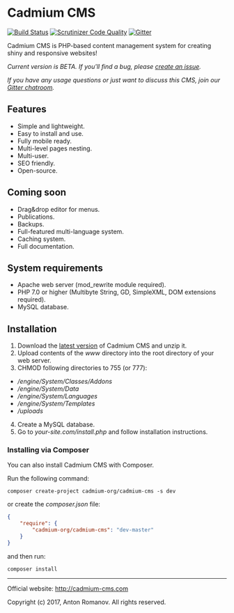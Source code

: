 # Cadmium CMS

[![Build Status](https://scrutinizer-ci.com/g/cadmium-org/cadmium-cms/badges/build.png?b=master)](https://scrutinizer-ci.com/g/cadmium-org/cadmium-cms/build-status/master)
[![Scrutinizer Code Quality](https://scrutinizer-ci.com/g/cadmium-org/cadmium-cms/badges/quality-score.png?b=master)](https://scrutinizer-ci.com/g/cadmium-org/cadmium-cms/?branch=master)
[![Gitter](https://badges.gitter.im/cadmium-org/cadmium-cms.svg)](https://gitter.im/cadmium-org/cadmium-cms?utm_source=badge&utm_medium=badge&utm_campaign=pr-badge)

Cadmium CMS is PHP-based content management system for creating shiny and responsive websites!

*Current version is BETA. If you'll find a bug, please [create an issue](https://github.com/cadmium-org/cadmium-cms/issues/new).*

*If you have any usage questions or just want to discuss this CMS, join our [Gitter chatroom](https://gitter.im/cadmium-org/cadmium-cms).*

## Features

 - Simple and lightweight.
 - Easy to install and use.
 - Fully mobile ready.
 - Multi-level pages nesting.
 - Multi-user.
 - SEO friendly.
 - Open-source.

## Coming soon

 - Drag&drop editor for menus.
 - Publications.
 - Backups.
 - Full-featured multi-language system.
 - Caching system.
 - Full documentation.

## System requirements

 - Apache web server (mod_rewrite module required).
 - PHP 7.0 or higher (Multibyte String, GD, SimpleXML, DOM extensions required).
 - MySQL database.

## Installation

 1. Download the [latest version](https://github.com/cadmium-org/cadmium-cms/releases) of Cadmium CMS and unzip it.
 2. Upload contents of the *www* directory into the root directory of your web server.
 3. CHMOD following directories to 755 (or 777):
  - */engine/System/Classes/Addons*
  - */engine/System/Data*
  - */engine/System/Languages*
  - */engine/System/Templates*
  - */uploads*
 4. Create a MySQL database.
 5. Go to *your-site.com/install.php* and follow installation instructions.

### Installing via Composer

You can also install Cadmium CMS with Composer.

Run the following command:

```
composer create-project cadmium-org/cadmium-cms -s dev
```

or create the *composer.json* file:

```json
{
	"require": {
		"cadmium-org/cadmium-cms": "dev-master"
	}
}
```

and then run:

```
composer install
```

----------

Official website: http://cadmium-cms.com

Copyright (c) 2017, Anton Romanov. All rights reserved.
